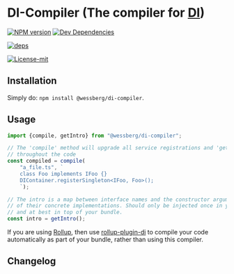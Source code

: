 # DI-Compiler (The compiler for [DI](https://www.npmjs.com/package/@wessberg/di))
[![NPM version][npm-version-image]][npm-version-url]
[![Dev Dependencies][dev-dependencies-image]][dev-dependencies-url]

[dev-dependencies-url]: https://david-dm.org/wessberg/typedetector?type=dev

[dev-dependencies-image]: https://david-dm.org/hub.com/wessberg/di-compiler/dev-status.svg
[![deps][deps-image]][deps-url]

[deps-url]: https://david-dm.org/wessberg/typedetector

[deps-image]: https://david-dm.org/hub.com/wessberg/di-compiler/status.svg
[![License-mit][license-mit-image]][license-mit-url]

[license-mit-url]: https://opensource.org/licenses/MIT

[license-mit-image]: https://img.shields.io/badge/License-MIT-yellow.svg

[npm-version-url]: https://www.npmjs.com/package/@wessberg/di-compiler

[npm-version-image]: https://badge.fury.io/js/%40wessberg%2Fdi-compiler.svg

## Installation
Simply do: `npm install @wessberg/di-compiler`.

## Usage
```typescript
import {compile, getIntro} from "@wessberg/di-compiler";

// The 'compile' method will upgrade all service registrations and 'get' calls
// throughout the code
const compiled = compile(
	"a_file.ts", `
	class Foo implements IFoo {}
	DIContainer.registerSingleton<IFoo, Foo>();
	`);

// The intro is a map between interface names and the constructor arguments
// of their concrete implementations. Should only be injected once in your code
// and at best in top of your bundle.
const intro = getIntro();
```

If you are using [Rollup](https://github.com/rollup/rollup), then use [rollup-plugin-di](https://github.com/wessberg/rollup-plugin-di) to compile your code automatically as part of your bundle, rather than using this compiler.

## Changelog